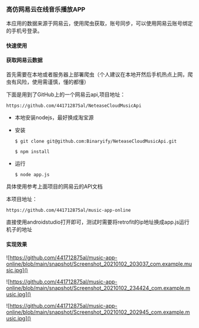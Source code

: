 ### 高仿网易云在线音乐播放APP

本应用的数据来源于网易云，使用爬虫获取，账号同步，可以使用网易云账号绑定的手机号登录。

#### 快速使用

#### 获取网易云数据

首先需要在本地或者服务器上部署爬虫（个人建议在本地开然后手机热点上网，爬虫有风险，使用需谨慎，懂的都懂）

下面是用到了GitHub上的一个网易云api,项目地址：

```
https://github.com/441712875al/NeteaseCloudMusicApi
```

- 本地安装nodejs，最好换成淘宝源

- 安装

  ```
  $ git clone git@github.com:Binaryify/NeteaseCloudMusicApi.git 
  
  $ npm install
  ```

- 运行

  ```
  $ node app.js
  ```

具体使用参考上面项目的网易云的API文档



本项目地址：

```
https://github.com/441712875al/music-app-online
```

直接使用androidstudio打开即可，测试时需要将retrofit的ip地址换成app.js运行机子的地址



#### 实现效果

![https://github.com/441712875al/music-app-online/blob/main/snapshot/Screenshot_20210102_203037_com.example.music.jpg]()

![https://github.com/441712875al/music-app-online/blob/main/snapshot/Screenshot_20210102_234424_com.example.music.jpg]()

![https://github.com/441712875al/music-app-online/blob/main/snapshot/Screenshot_20210102_202945_com.example.music.jpg]()







